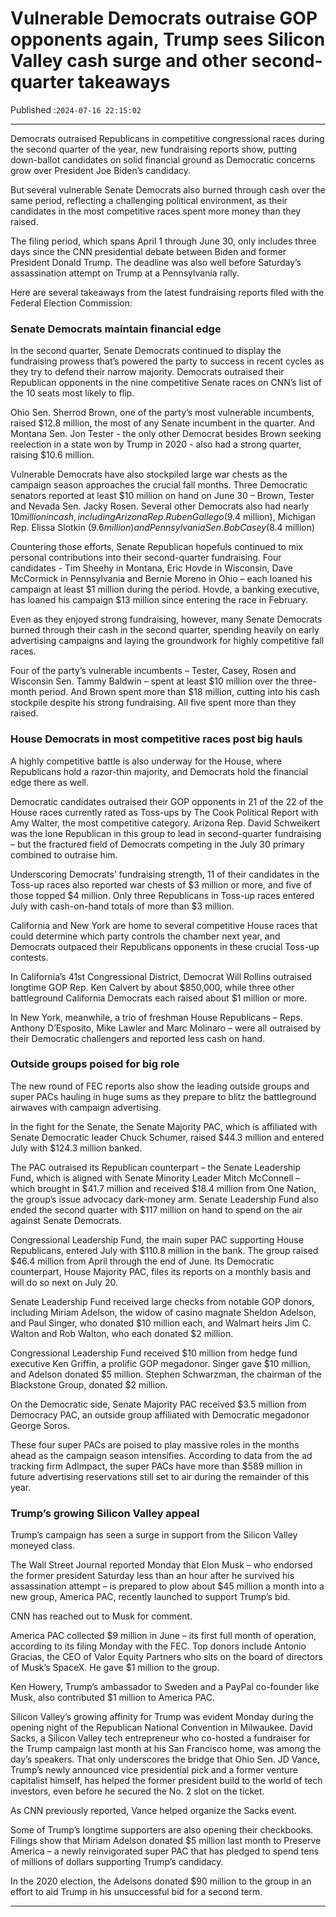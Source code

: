 # Vulnerable Democrats outraise GOP opponents again, Trump sees Silicon Valley cash surge and other second-quarter takeaways

Published :`2024-07-16 22:15:02`

---

Democrats outraised Republicans in competitive congressional races during the second quarter of the year, new fundraising reports show, putting down-ballot candidates on solid financial ground as Democratic concerns grow over President Joe Biden’s candidacy.

But several vulnerable Senate Democrats also burned through cash over the same period, reflecting a challenging political environment, as their candidates in the most competitive races spent more money than they raised.

The filing period, which spans April 1 through June 30, only includes three days since the CNN presidential debate between Biden and former President Donald Trump. The deadline was also well before Saturday’s assassination attempt on Trump at a Pennsylvania rally.

Here are several takeaways from the latest fundraising reports filed with the Federal Election Commission:

### Senate Democrats maintain financial edge

In the second quarter, Senate Democrats continued to display the fundraising prowess that’s powered the party to success in recent cycles as they try to defend their narrow majority. Democrats outraised their Republican opponents in the nine competitive Senate races on CNN’s list of the 10 seats most likely to flip.

Ohio Sen. Sherrod Brown, one of the party’s most vulnerable incumbents, raised $12.8 million, the most of any Senate incumbent in the quarter. And Montana Sen. Jon Tester - the only other Democrat besides Brown seeking reelection in a state won by Trump in 2020 - also had a strong quarter, raising $10.6 million.

Vulnerable Democrats have also stockpiled large war chests as the campaign season approaches the crucial fall months. Three Democratic senators reported at least $10 million on hand on June 30 – Brown, Tester and Nevada Sen. Jacky Rosen. Several other Democrats also had nearly $10 million in cash, including Arizona Rep. Ruben Gallego ($9.4 million), Michigan Rep. Elissa Slotkin ($9.6 million) and Pennsylvania Sen. Bob Casey ($8.4 million)

Countering those efforts, Senate Republican hopefuls continued to mix personal contributions into their second-quarter fundraising. Four candidates - Tim Sheehy in Montana, Eric Hovde in Wisconsin, Dave McCormick in Pennsylvania and Bernie Moreno in Ohio – each loaned his campaign at least $1 million during the period. Hovde, a banking executive, has loaned his campaign $13 million since entering the race in February.

Even as they enjoyed strong fundraising, however, many Senate Democrats burned through their cash in the second quarter, spending heavily on early advertising campaigns and laying the groundwork for highly competitive fall races.

Four of the party’s vulnerable incumbents – Tester, Casey, Rosen and Wisconsin Sen. Tammy Baldwin – spent at least $10 million over the three-month period. And Brown spent more than $18 million, cutting into his cash stockpile despite his strong fundraising. All five spent more than they raised.

### House Democrats in most competitive races post big hauls

A highly competitive battle is also underway for the House, where Republicans hold a razor-thin majority, and Democrats hold the financial edge there as well.

Democratic candidates outraised their GOP opponents in 21 of the 22 of the House races currently rated as Toss-ups by The Cook Political Report with Amy Walter, the most competitive category. Arizona Rep. David Schweikert was the lone Republican in this group to lead in second-quarter fundraising – but the fractured field of Democrats competing in the July 30 primary combined to outraise him.

Underscoring Democrats’ fundraising strength, 11 of their candidates in the Toss-up races also reported war chests of $3 million or more, and five of those topped $4 million. Only three Republicans in Toss-up races entered July with cash-on-hand totals of more than $3 million.

California and New York are home to several competitive House races that could determine which party controls the chamber next year, and Democrats outpaced their Republicans opponents in these crucial Toss-up contests.

In California’s 41st Congressional District, Democrat Will Rollins outraised longtime GOP Rep. Ken Calvert by about $850,000, while three other battleground California Democrats each raised about $1 million or more.

In New York, meanwhile, a trio of freshman House Republicans – Reps. Anthony D’Esposito, Mike Lawler and Marc Molinaro – were all outraised by their Democratic challengers and reported less cash on hand.

### Outside groups poised for big role

The new round of FEC reports also show the leading outside groups and super PACs hauling in huge sums as they prepare to blitz the battleground airwaves with campaign advertising.

In the fight for the Senate, the Senate Majority PAC, which is affiliated with Senate Democratic leader Chuck Schumer, raised $44.3 million and entered July with $124.3 million banked.

The PAC outraised its Republican counterpart – the Senate Leadership Fund, which is aligned with Senate Minority Leader Mitch McConnell – which brought in $41.7 million and received $18.4 million from One Nation, the group’s issue advocacy dark-money arm. Senate Leadership Fund also ended the second quarter with $117 million on hand to spend on the air against Senate Democrats.

Congressional Leadership Fund, the main super PAC supporting House Republicans, entered July with $110.8 million in the bank. The group raised $46.4 million from April through the end of June. Its Democratic counterpart, House Majority PAC, files its reports on a monthly basis and will do so next on July 20.

Senate Leadership Fund received large checks from notable GOP donors, including Miriam Adelson, the widow of casino magnate Sheldon Adelson, and Paul Singer, who donated $10 million each, and Walmart heirs Jim C. Walton and Rob Walton, who each donated $2 million.

Congressional Leadership Fund received $10 million from hedge fund executive Ken Griffin, a prolific GOP megadonor. Singer gave $10 million, and Adelson donated $5 million. Stephen Schwarzman, the chairman of the Blackstone Group, donated $2 million.

On the Democratic side, Senate Majority PAC received $3.5 million from Democracy PAC, an outside group affiliated with Democratic megadonor George Soros.

These four super PACs are poised to play massive roles in the months ahead as the campaign season intensifies. According to data from the ad tracking firm AdImpact, the super PACs have more than $589 million in future advertising reservations still set to air during the remainder of this year.

### Trump’s growing Silicon Valley appeal

Trump’s campaign has seen a surge in support from the Silicon Valley moneyed class.

The Wall Street Journal reported Monday that Elon Musk – who endorsed the former president Saturday less than an hour after he survived his assassination attempt – is prepared to plow about $45 million a month into a new group, America PAC, recently launched to support Trump’s bid.

CNN has reached out to Musk for comment.

America PAC collected $9 million in June – its first full month of operation, according to its filing Monday with the FEC. Top donors include Antonio Gracias, the CEO of Valor Equity Partners who sits on the board of directors of Musk’s SpaceX. He gave $1 million to the group.

Ken Howery, Trump’s ambassador to Sweden and a PayPal co-founder like Musk, also contributed $1 million to America PAC.

Silicon Valley’s growing affinity for Trump was evident Monday during the opening night of the Republican National Convention in Milwaukee. David Sacks, a Silicon Valley tech entrepreneur who co-hosted a fundraiser for the Trump campaign last month at his San Francisco home, was among the day’s speakers. That only underscores the bridge that Ohio Sen. JD Vance, Trump’s newly announced vice presidential pick and a former venture capitalist himself, has helped the former president build to the world of tech investors, even before he secured the No. 2 slot on the ticket.

As CNN previously reported, Vance helped organize the Sacks event.

Some of Trump’s longtime supporters are also opening their checkbooks. Filings show that Miriam Adelson donated $5 million last month to Preserve America – a newly reinvigorated super PAC that has pledged to spend tens of millions of dollars supporting Trump’s candidacy.

In the 2020 election, the Adelsons donated $90 million to the group in an effort to aid Trump in his unsuccessful bid for a second term.

---

